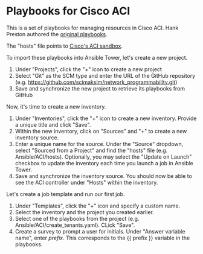 # Playbooks for Cisco ACI
This is a set of playbooks for managing resources in Cisco ACI. Hank Preston authored the [original playbooks](https://github.com/hpreston/netdevops_demos).

The "hosts" file points to [Cisco's ACI sandbox](https://developer.cisco.com/site/sandbox/). 

To import these playbooks into Ansible Tower, let's create a new project.
1. Under "Projects", click the "+" icon to create a new project
2. Select "Git" as the SCM type and enter the URL of the GitHub repository (e.g. https://github.com/scimaksim/network_programmability.git)
3. Save and synchronize the new project to retrieve its playbooks from GitHub

Now, it's time to create a new inventory.

1. Under "Inventories", click the "+" icon to create a new inventory. Provide a unique title and click "Save".  
2. Within the new inventory, click on "Sources" and "+" to create a new inventory source.
4. Enter a unique name for the source. Under the "Source" dropdown, select "Sourced from a Project" and find the "hosts" file (e.g. Ansible/ACI/hosts). Optionally, you may select the "Update on Launch" checkbox to update the inventory each time you launch a job in Ansible Tower.
5. Save and synchronize the inventory source. You should now be able to see the ACI controller under "Hosts" within the inventory.  

Let's create a job template and run our first job.

1. Under "Templates", click the "+" icon and specify a custom name.
2. Select the inventory and the project you created earlier. 
3. Select one of the playbooks from the project (e.g. Ansible/ACI/create_tenants.yaml). CLick "Save".
4. Create a survey to prompt a user for initials. Under "Answer variable name", enter *prefix*. This corresponds to the {{ prefix }} variable in the playbooks.

